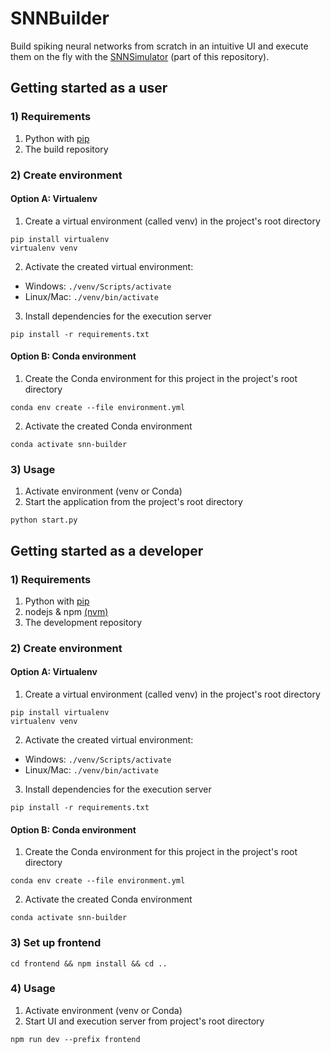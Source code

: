 # SNNBuilder

Build spiking neural networks from scratch in an intuitive UI and execute them on the fly with the [SNNSimulator](https://gitlab.socsci.ru.nl/snnsimulator/simsnn) (part of this repository).

## Getting started as a user
### 1) Requirements

1. Python with [pip](https://pypi.org/project/pip/)
2. The build repository

### 2) Create environment
#### Option A: Virtualenv 
1. Create a virtual environment (called venv) in the project's root directory
```
pip install virtualenv
virtualenv venv
```
2. Activate the created virtual environment:
  - Windows: ```./venv/Scripts/activate```
  - Linux/Mac: ```./venv/bin/activate```
3. Install dependencies for the execution server
```
pip install -r requirements.txt
```
#### Option B: Conda environment
1. Create the Conda environment for this project in the project's root directory
```
conda env create --file environment.yml
```
2. Activate the created Conda environment
```
conda activate snn-builder
```

### 3) Usage
1. Activate environment (venv or Conda)
2. Start the application from the project's root directory
```
python start.py
```

## Getting started as a developer
### 1) Requirements
1. Python with [pip](https://pypi.org/project/pip/)
2. nodejs & npm [(nvm)](https://github.com/nvm-sh/nvm#installing-and-updating)
3. The development repository

### 2) Create environment
#### Option A: Virtualenv 
1. Create a virtual environment (called venv) in the project's root directory
```
pip install virtualenv
virtualenv venv
```
2. Activate the created virtual environment:
  - Windows: ```./venv/Scripts/activate```
  - Linux/Mac: ```./venv/bin/activate```
3. Install dependencies for the execution server
```
pip install -r requirements.txt
```
#### Option B: Conda environment
1. Create the Conda environment for this project in the project's root directory
```
conda env create --file environment.yml
```
2. Activate the created Conda environment
```
conda activate snn-builder
```

### 3) Set up frontend
```
cd frontend && npm install && cd ..
```

### 4) Usage
1. Activate environment (venv or Conda)
2. Start UI and execution server from project's root directory
```
npm run dev --prefix frontend
```
